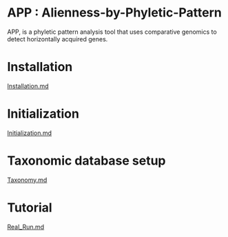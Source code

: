 # APP : Alienness-by-Phyletic-Pattern

APP, is a phyletic pattern analysis tool that uses comparative genomics to detect horizontally acquired genes.

# Installation
[Installation.md](https://github.com/sohamsg90/APP-Alieness-by-Phyletic-Pattern/blob/main/docs/Installation.md)
# Initialization
[Initialization.md](https://github.com/sohamsg90/APP-Alieness-by-Phyletic-Pattern/blob/main/docs/Initialization.md)
# Taxonomic database setup
[Taxonomy.md](https://github.com/sohamsg90/APP-Alieness-by-Phyletic-Pattern/blob/main/docs/Taxonomy.md)
# Tutorial
[Real_Run.md](https://github.com/sohamsg90/APP-Alieness-by-Phyletic-Pattern/blob/main/docs/Real_Run.md)
